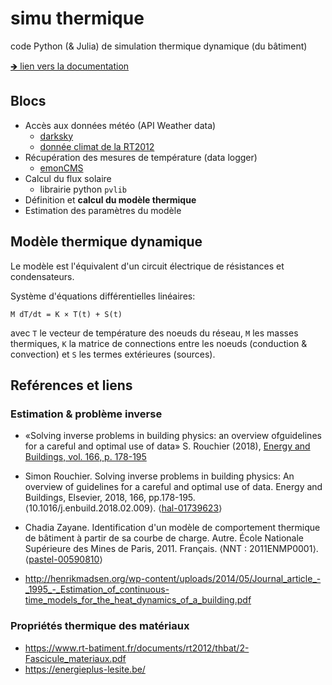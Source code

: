 # simu thermique

code Python (& Julia) de simulation thermique dynamique (du bâtiment)

[🡺 lien vers la documentation](https://xdze2.github.io/simuthermique/)

## Blocs

- Accès aux données météo (API Weather data)
  - [darksky](weather_api/darksky_weatherdata.ipynb)
  - [donnée climat de la RT2012](weather_api/Fichiers_Meteo_RT2012/viz_yearly_weather_data.ipynb)
- Récupération des mesures de température (data logger)
  - [emonCMS](data_logger/test_readrawdata.ipynb)
- Calcul du flux solaire
  - librairie python `pvlib` 
- Définition et **calcul du modèle thermique**
- Estimation des paramètres du modèle



## Modèle thermique dynamique

Le modèle est l'équivalent d'un circuit électrique de résistances et condensateurs.

Système d'équations différentielles linéaires:

    M dT/dt = K × T(t) + S(t)

avec `T` le vecteur de température des noeuds du réseau, `M` les masses thermiques, `K` la matrice de connections entre les noeuds (conduction & convection) et `S` les termes extérieures (sources).


## Reférences et liens

###  Estimation & problème inverse

* «Solving inverse problems in building physics:  an overview ofguidelines for a careful and optimal use of data» S. Rouchier (2018), [Energy and Buildings, vol.  166, p.  178-195](http://simonrouchier.org/files/2018-enb-review.pdf)

* Simon Rouchier. Solving inverse problems in building physics: An overview of guidelines for a careful and optimal use of data. Energy and Buildings, Elsevier, 2018, 166, pp.178-195. ⟨10.1016/j.enbuild.2018.02.009⟩. ⟨[hal-01739623](https://hal.archives-ouvertes.fr/hal-01739623/document)⟩

*  Chadia Zayane. Identification d'un modèle de comportement thermique de bâtiment à partir de sa courbe de charge. Autre. École Nationale Supérieure des Mines de Paris, 2011. Français. ⟨NNT : 2011ENMP0001⟩. ⟨[pastel-00590810](https://pastel.archives-ouvertes.fr/pastel-00590810/document)⟩

* http://henrikmadsen.org/wp-content/uploads/2014/05/Journal_article_-_1995_-_Estimation_of_continuous-time_models_for_the_heat_dynamics_of_a_building.pdf


### Propriétés thermique des matériaux

- https://www.rt-batiment.fr/documents/rt2012/thbat/2-Fascicule_materiaux.pdf
- https://energieplus-lesite.be/
